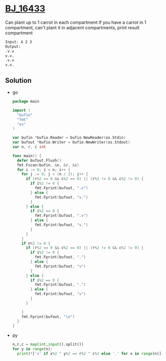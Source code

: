 # [BJ_16433](https://acmicpc.net/problem/16433)

Can plant up to 1 carrot in each compartment
If you have a carrot in 1 compartment, can't plant it in adjacent compartments, print result compartment

```txt
Input: 4 2 3
Output:
.v.v
v.v.
.v.v
v.v.
```

## Solution

* go

  ```go
  package main

  import (
    "bufio"
    "fmt"
    "os"
  )

  var bufin *bufio.Reader = bufio.NewReader(os.Stdin)
  var bufout *bufio.Writer = bufio.NewWriter(os.Stdout)
  var n, r, c int

  func main() {
    defer bufout.Flush()
    fmt.Fscan(bufin, &n, &r, &c)
    for i := 0; i < n; i++ {
      for j := 0; j < (n / 2); j++ {
        if (r%2 == 0 && c%2 == 0) || (r%2 != 0 && c%2 != 0) {
          if i%2 != 0 {
            fmt.Fprint(bufout, ".v")
          } else {
            fmt.Fprint(bufout, "v.")
          }
        } else {
          if i%2 == 0 {
            fmt.Fprint(bufout, ".v")
          } else {
            fmt.Fprint(bufout, "v.")
          }
        }
      }
      if n%2 != 0 {
        if (r%2 == 0 && c%2 == 0) || (r%2 != 0 && c%2 != 0) {
          if i%2 != 0 {
            fmt.Fprint(bufout, ".")
          } else {
            fmt.Fprint(bufout, "v")
          }
        } else {
          if i%2 == 0 {
            fmt.Fprint(bufout, ".")
          } else {
            fmt.Fprint(bufout, "v")
          }
        }

      }
      fmt.Fprint(bufout, "\n")
    }
  }
  ```

* py

  ```py
  n,r,c = map(int,input().split())
  for y in range(n):
    print(*['v' if x%2 ^ y%2 == r%2 ^ c%2 else '.' for x in range(n)], sep='')
  ```
